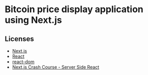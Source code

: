 # Bitcoin price display application using Next.js

## Licenses
* [Next.js](https://nextjs.org/)
* [React](https://reactjs.org/)
* [react-dom](https://www.npmjs.com/package/react-dom)
* [Next.js Crash Course - Server Side React](https://www.youtube.com/watch?v=IkOVe40Sy0U)